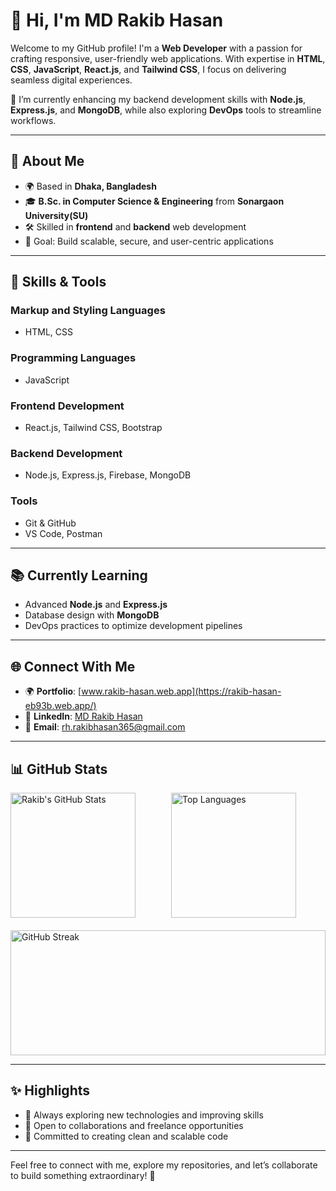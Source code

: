 # 👋 Hi, I'm MD Rakib Hasan

Welcome to my GitHub profile! I'm a **Web Developer** with a passion for crafting responsive, user-friendly web applications. With expertise in **HTML**, **CSS**, **JavaScript**, **React.js**, and **Tailwind CSS**, I focus on delivering seamless digital experiences.

🌱 I’m currently enhancing my backend development skills with **Node.js**, **Express.js**, and **MongoDB**, while also exploring **DevOps** tools to streamline workflows.

---

## 🚀 **About Me**
- 🌍 Based in **Dhaka, Bangladesh**
- 🎓 **B.Sc. in Computer Science & Engineering** from **Sonargaon University(SU)**
- 🛠️ Skilled in **frontend** and **backend** web development
- 🎯 Goal: Build scalable, secure, and user-centric applications

---

## 🔧 **Skills & Tools**
### **Markup and Styling Languages**
- HTML, CSS

### **Programming Languages**
- JavaScript

### **Frontend Development**
- React.js, Tailwind CSS, Bootstrap

### **Backend Development**
- Node.js, Express.js, Firebase, MongoDB

### **Tools**
- Git & GitHub
- VS Code, Postman

---

## 📚 **Currently Learning**
- Advanced **Node.js** and **Express.js**
- Database design with **MongoDB**
- DevOps practices to optimize development pipelines

---

## 🌐 **Connect With Me**
- 🌍 **Portfolio**: [www.rakib-hasan.web.app](https://rakib-hasan-eb93b.web.app/)  
- 💼 **LinkedIn**: [MD Rakib Hasan](https://www.linkedin.com/in/md-rakib-hasan-0606b933a/)  
- 📧 **Email**: [rh.rakibhasan365@gmail.com](mailto:rh.rakibhasan365@gmail.com)  

---

## 📊 GitHub Stats
<div style="display: flex; flex-direction: column; align-items: center; width: 100%; gap: 20px;">

  <!-- First Row with Row-wise Flex -->
  <div style="display: flex; flex-direction: row; width: 100%; gap: 10px;">
    <img 
      src="https://github-readme-stats.vercel.app/api?username=rakibwebdev23&show_icons=true&theme=radical&count_private=true" 
      alt="Rakib's GitHub Stats" 
      style="flex: 1; height: 200px; object-fit: contain;" 
    />
    <img 
      src="https://github-readme-stats.vercel.app/api/top-langs/?username=rakibwebdev23&layout=compact&theme=radical" 
      alt="Top Languages" 
      style="flex: 1; height: 200px; object-fit: contain;" 
    />
  </div>

  <!-- Second Row -->
  <div style="display: flex; flex-direction: column; width: 100%;">
    <img 
      src="https://streak-stats.demolab.com?user=rakibwebdev23&theme=radical&hide_border=true&date_format=M%20j%5B%2C%20Y%5D" 
      alt="GitHub Streak" 
      style="width: 100%; height: 200px; object-fit: contain;" 
    />
  </div>

</div>

---

## ✨ **Highlights**
- 🔭 Always exploring new technologies and improving skills  
- 🤝 Open to collaborations and freelance opportunities  
- 🌟 Committed to creating clean and scalable code  

---

Feel free to connect with me, explore my repositories, and let’s collaborate to build something extraordinary! 🚀
